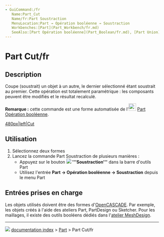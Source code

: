 ```yaml
---
- GuiCommand:/fr
   Name:Part_Cut
   Name/fr:Part Soustraction
   MenuLocation:Part → Opération booléenne → Soustraction
   Workbenches:[Part](Part_Workbench/fr.md)
   SeeAlso:[Part Opération booléenne](Part_Boolean/fr.md), [Part Union](Part_Fuse/fr.md), [Part Intersection](Part_Common/fr.md), 
---
```


# Part Cut/fr

## Description

Coupe (soustrait) un objet à un autre, le dernier sélectionné étant soustrait au premier. Cette opération est totalement paramétrique : les composants peuvent être modifiés et le résultat recalculé.

**Remarque :** cette commande est une forme automatisée de l\'<img alt="" src=images/Part_Boolean.svg  style="width:24px;"> [Part Opération booléenne](Part_Boolean/fr.md).

[480px\|left\|Cut](IMAGE:Part_Cut_01.png.md)



## Utilisation

1.  Sélectionnez deux formes
2.  Lancez la commande Part Soustraction de plusieurs manières :
    -   Appuyez sur le bouton **![](images/) '''Soustraction'''** dans la barre d\'outils Part
    -   Utilisez l\'entrée **Part → Opération booléenne → Soustraction** depuis le menu Part



## Entrées prises en charge 

Les objets utilisés doivent être des formes d\'[OpenCASCADE](OpenCASCADE/fr.md). Par exemple, les objets créés à l\'aide des ateliers Part, PartDesign ou Sketcher. Pour les maillages, il existe des outils booléens dédiés dans l\'[atelier MeshDesign](Mesh_Workbench/fr.md).



---
![](images/Button_right.svg) [documentation index](../README.md) > [Part](Part_Workbench.md) > Part Cut/fr
